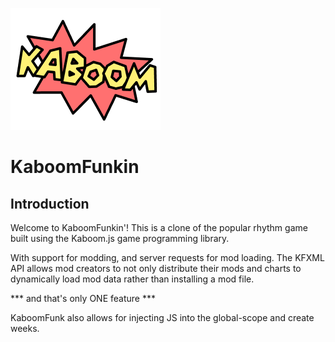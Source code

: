 ![kaboom](learn/kaboom.png)

# KaboomFunkin

## Introduction

Welcome to KaboomFunkin'! This is a clone of the popular rhythm game built using the Kaboom.js game programming library.

With support for modding, and server requests for mod loading.
The KFXML API allows mod creators to not only distribute their mods and charts to dynamically load mod
data rather than installing a mod file.

*** and that's only ONE feature ***

KaboomFunk also allows for injecting JS into the global-scope and create weeks.